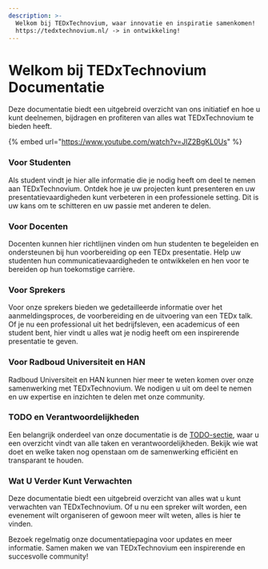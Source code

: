 ```yaml
---
description: >-
  Welkom bij TEDxTechnovium, waar innovatie en inspiratie samenkomen!
  https://tedxtechnovium.nl/ -> in ontwikkeling!
---
```


# Welkom bij TEDxTechnovium Documentatie

Deze documentatie biedt een uitgebreid overzicht van ons initiatief en hoe u kunt deelnemen, bijdragen en profiteren van alles wat TEDxTechnovium te bieden heeft.

{% embed url="https://www.youtube.com/watch?v=JIZ2BgKL0Us" %}

### Voor Studenten

Als student vindt je hier alle informatie die je nodig heeft om deel te nemen aan TEDxTechnovium. Ontdek hoe je uw projecten kunt presenteren en uw presentatievaardigheden kunt verbeteren in een professionele setting. Dit is uw kans om te schitteren en uw passie met anderen te delen.

### Voor Docenten

Docenten kunnen hier richtlijnen vinden om hun studenten te begeleiden en ondersteunen bij hun voorbereiding op een TEDx presentatie. Help uw studenten hun communicatievaardigheden te ontwikkelen en hen voor te bereiden op hun toekomstige carrière.

### Voor Sprekers

Voor onze sprekers bieden we gedetailleerde informatie over het aanmeldingsproces, de voorbereiding en de uitvoering van een TEDx talk. Of je nu een professional uit het bedrijfsleven, een academicus of een student bent, hier vindt u alles wat je nodig heeft om een inspirerende presentatie te geven.

### Voor Radboud Universiteit en HAN

Radboud Universiteit en HAN kunnen hier meer te weten komen over onze samenwerking met TEDxTechnovium. We nodigen u uit om deel te nemen en uw expertise en inzichten te delen met onze community.

### TODO en Verantwoordelijkheden

Een belangrijk onderdeel van onze documentatie is de [TODO-sectie](https://github.com/users/technoviumunlimited/projects/4/views/1), waar u een overzicht vindt van alle taken en verantwoordelijkheden. Bekijk wie wat doet en welke taken nog openstaan om de samenwerking efficiënt en transparant te houden.

### Wat U Verder Kunt Verwachten

Deze documentatie biedt een uitgebreid overzicht van alles wat u kunt verwachten van TEDxTechnovium. Of u nu een spreker wilt worden, een evenement wilt organiseren of gewoon meer wilt weten, alles is hier te vinden.

Bezoek regelmatig onze documentatiepagina voor updates en meer informatie. Samen maken we van TEDxTechnovium een inspirerende en succesvolle community!
